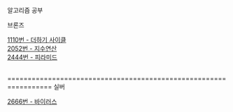 알고리즘 공부

브론즈

[1110번 - 더하기 사이클](https://github.com/Cms4187/Algorithm/blob/main/BackJoon/Bronze/Number_Cycle.py)</br>
[2052번 - 지수연산](https://github.com/Cms4187/Algorithm/blob/main/BackJoon/Bronze/Number_Cal.py)</br>
[2444번 - 피라미드](https://github.com/Cms4187/Algorithm/blob/main/BackJoon/Bronze/Pyramid.py)</br>

</br>
=================================================================
실버

[2666번 - 바이러스](https://github.com/Cms4187/Algorithm/blob/main/BackJoon/Silver/Virus.py)</br>
